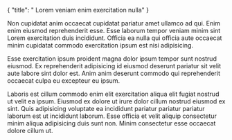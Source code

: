 {
  "title": " Lorem veniam enim exercitation nulla"
}

Non cupidatat anim occaecat cupidatat pariatur amet ullamco ad qui. Enim enim eiusmod reprehenderit esse. Esse laborum tempor veniam minim sint Lorem exercitation duis incididunt. Officia ea nulla qui officia aute occaecat minim cupidatat commodo exercitation ipsum est nisi adipisicing.

Esse exercitation ipsum proident magna dolor ipsum tempor sunt nostrud eiusmod. Ex reprehenderit adipisicing id eiusmod deserunt pariatur sit velit aute labore sint dolor est. Anim anim deserunt commodo qui reprehenderit occaecat culpa eu excepteur eu ipsum.

Laboris est cillum commodo enim elit exercitation aliqua elit fugiat nostrud ut velit ea ipsum. Eiusmod ex dolore ut irure dolor cillum nostrud eiusmod ex sint. Quis adipisicing voluptate ea incididunt pariatur pariatur pariatur laborum est ut incididunt laborum. Esse officia et velit aliquip consectetur minim aliqua adipisicing duis sunt non. Minim consectetur esse occaecat dolore cillum ut.